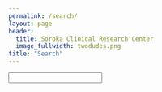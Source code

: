 ```yaml
---
permalink: /search/
layout: page
header:
  title: Soroka Clinical Research Center 
  image_fullwidth: twodudes.png
title: "Search"
---
```

<head>
  <link href="{{site.urlass}}tipuesearch/tipuesearch.css" rel="stylesheet">
  
</head>


<form action="">
<input type="text" name="q" id="tipue_search_input" autocomplete="off" required>
</form>

<div id="tipue_search_content">

  <div id="tipue_search_content">
    <div class="tipue_search_spinner">
      <div class="tipue_search_rect1">
      </div>
      <div class="tipue_search_rect2">
      </div>
      <div class="tipue_search_rect3">
      </div>
    </div>
  </div>

</div>

<script>
var $j = jQuery.noConflict();

$j(document).ready(function() {
     $j('#tipue_search_input').tipuesearch({
          'mode': 'live',
          'liveContent': '.row t30'
     });
});
</script>
